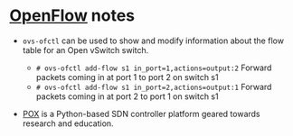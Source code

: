 # [OpenFlow](https://github.com/mininet/openflow-tutorial/wiki) notes

* `ovs-ofctl` can be used to show and modify information about the flow table for an Open vSwitch switch.

  * `# ovs-ofctl add-flow s1 in_port=1,actions=output:2` Forward packets coming in at port 1 to port 2 on switch s1
  * `# ovs-ofctl add-flow s1 in_port=2,actions=output:1` Forward packets coming in at port 2 to port 1 on switch s1

* [POX](https://noxrepo.github.io/pox-doc/html/) is a Python-based SDN controller platform geared towards research and education.
